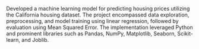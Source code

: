 Developed a machine learning model for predicting housing prices utilizing the California housing dataset. 
The project encompassed data exploration, preprocessing, and model training using linear regression, followed 
by evaluation using Mean Squared Error. The implementation leveraged Python and prominent libraries such as 
Pandas, NumPy, Matplotlib, Seaborn, Scikit-learn, and Joblib.
